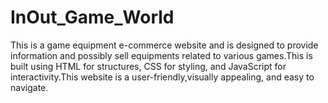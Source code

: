# InOut_Game_World
This is a game equipment e-commerce website and is designed to provide information and possibly sell equipments related to various games.This is built using HTML for structures, CSS for styling, and JavaScript for interactivity.This website is a user-friendly,visually appealing, and easy to navigate.
